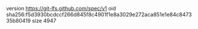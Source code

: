version https://git-lfs.github.com/spec/v1
oid sha256:f5d3930bcdccf266d845f8c4901f1e8a3029e272aca851e1e84c847335b80419
size 4947
